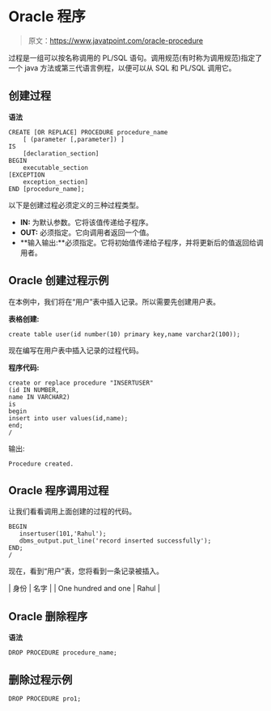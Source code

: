 # Oracle 程序

> 原文：<https://www.javatpoint.com/oracle-procedure>

过程是一组可以按名称调用的 PL/SQL 语句。调用规范(有时称为调用规范)指定了一个 java 方法或第三代语言例程，以便可以从 SQL 和 PL/SQL 调用它。

## 创建过程

**语法**

```
CREATE [OR REPLACE] PROCEDURE procedure_name
    [ (parameter [,parameter]) ]
IS
    [declaration_section]
BEGIN
    executable_section
[EXCEPTION
    exception_section]
END [procedure_name];

```

以下是创建过程必须定义的三种过程类型。

*   **IN:** 为默认参数。它将该值传递给子程序。
*   **OUT:** 必须指定。它向调用者返回一个值。
*   **输入输出:**必须指定。它将初始值传递给子程序，并将更新后的值返回给调用者。

## Oracle 创建过程示例

在本例中，我们将在“用户”表中插入记录。所以需要先创建用户表。

**表格创建:**

```
create table user(id number(10) primary key,name varchar2(100));

```

现在编写在用户表中插入记录的过程代码。

**程序代码:**

```
create or replace procedure "INSERTUSER"  
(id IN NUMBER,  
name IN VARCHAR2)  
is  
begin  
insert into user values(id,name);  
end;  
/     

```

输出:

```
Procedure created.

```

## Oracle 程序调用过程

让我们看看调用上面创建的过程的代码。

```
BEGIN  
   insertuser(101,'Rahul');
   dbms_output.put_line('record inserted successfully');  
END;  
/  

```

现在，看到“用户”表，您将看到一条记录被插入。

| 身份 | 名字 |
| One hundred and one | Rahul |

## Oracle 删除程序

**语法**

```
DROP PROCEDURE procedure_name; 

```

## 删除过程示例

```
DROP PROCEDURE pro1;

```